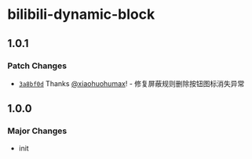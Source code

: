 # bilibili-dynamic-block

## 1.0.1

### Patch Changes

- [`3a8bf0d`](https://github.com/xiaohuohumax/userscripts/commit/3a8bf0d2139494680d7b3751aecaa1fabe54fa08) Thanks [@xiaohuohumax](https://github.com/xiaohuohumax)! - 修复屏蔽规则删除按钮图标消失异常

## 1.0.0

### Major Changes

- init
